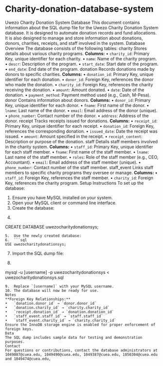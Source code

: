 # Charity-donation-database-system
Uwezo Charity Donation System Database
This document contains information about the SQL dump file for the Uwezo Charity Donation System database. It is designed to automate donation records and fund allocations. It is also designed to manage and store information about donations, donors, charities, receipts, and staff involved in the system. 
Database Overview
The database consists of the following tables:
charity
Stores details about various charity programs.
**Columns:**
•	`charity_id`: Primary Key, unique identifier for each charity.
•	`name`: Name of the charity program.
•	`descr`: Description of the program.
•	`start_date`: Start date of the program.
•	`end_date`: End date of the program.
donation
Records donations made by donors to specific charities.
**Columns:**
•	`donation_id`: Primary Key, unique identifier for each donation.
•	`donor_id`: Foreign Key, references the donor who made the donation.
•	`charity_id`: Foreign Key, references the charity receiving the donation.
•	`amount`: Amount donated.
•	`date`: Date of the donation.
•	`payment_method`: Payment method used (e.g., Cash, M-Pesa).
donor
Contains information about donors.
**Columns:**
•	`donor_id`: Primary Key, unique identifier for each donor.
•	`fname`: First name of the donor.
•	`lname`: Last name of the donor.
•	`email`: Email address of the donor (unique).
•	`phone_number`: Contact number of the donor.
•	`address`: Address of the donor.
receipt
Tracks receipts issued for donations.
**Columns:**
•	`receipt_id`: Primary Key, unique identifier for each receipt.
•	`donation_id`: Foreign Key, references the corresponding donation.
•	`issued_date`: Date the receipt was issued.
•	`amount`: Amount specified in the receipt.
•	`receipt_content`: Description or purpose of the donation.
staff
Details staff members involved in the charity system.
**Columns:**
•	`staff_id`: Primary Key, unique identifier for each staff member.
•	`fname`: First name of the staff member.
•	`lname`: Last name of the staff member.
•	`roles`: Role of the staff member (e.g., CEO, Accountant).
•	`email`: Email address of the staff member (unique).
•	`phone_number`: Contact number of the staff member.
staff_event
Links staff members to specific charity programs they oversee or manage.
**Columns:**
•	`staff_id`: Foreign Key, references the staff member.
•	`charity_id`: Foreign Key, references the charity program.
Setup Instructions
To set up the database:
1.	Ensure you have MySQL installed on your system.
2.	Open your MySQL client or command line interface.
3.	Create the database:
4.	```sql
CREATE DATABASE uwezocharitydonationsys;
```
5.	Use the newly created database:
6.	```sql
USE uwezocharitydonationsys;
```
7.	Import the SQL dump file:
8.	```bash
mysql -u [username] -p uwezocharitydonationsys < uwezocharitydonationsys.sql
```
9.	Replace `[username]` with your MySQL username.
10.	The database will now be ready for use.
Notes
**Foreign Key Relationships:**
•	`donation.donor_id` → `donor.donor_id`
•	`donation.charity_id` → `charity.charity_id`
•	`receipt.donation_id` → `donation.donation_id`
•	`staff_event.staff_id` → `staff.staff_id`
•	`staff_event.charity_id` → `charity.charity_id`
Ensure the InnoDB storage engine is enabled for proper enforcement of foreign keys.
Data
The SQL dump includes sample data for testing and demonstration purposes.
Contact
For questions or contributions, contact the database administrators at 1049087@cuea.edu, 1049490@cuea.edu, 1049387@cuea.edu, 1050304@cuea.edu and 1049474@cuea.edu, 

